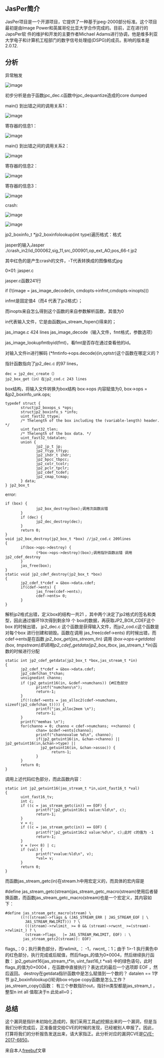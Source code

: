 ## JasPer简介

JasPer项目是一个开源项目，它提供了一种基于jpeg-2000部分标准。这个项目最初是由Image Power和英属哥伦比亚大学合作完成的。目前，正在进行的JapsPer软
件的维护和开发的主要作者Michael Adams进行协调，他是维多利亚大学电子和计算机工程部门的数字信号处理组(DSPG)的成员。影响的版本是2.0.12.    

## 分析

异常触发

![image](C:\Users\iie.000\Desktop\图片\图1.png)

初步分析是由于函数jpc_dec.c函数中jpc_dequantize造成的core dumped

main() 到出错之间的调用关系1：

![image](C:\Users\iie.000\Desktop\图片\图2.png)

寄存器的信息1：

![image](C:\Users\iie.000\Desktop\图片\图3.jpg)

main() 到出错之间的调用关系2：

![image](C:\Users\iie.000\Desktop\图片\图4.jpg)

寄存器的信息2：

![image](C:\Users\iie.000\Desktop\图片\图5.jpg)

寄存器的信息3：

![image](C:\Users\iie.000\Desktop\图片\图6.jpg)

crash:

![image](C:\Users\iie.000\Desktop\图片\图7.jpg)

![image](C:\Users\iie.000\Desktop\图片\图8.png)

jp2_boxinfo_t *jp2_boxinfolookup(int type)遍历格式：格式

jasper的输入Jasper ./crash_in2/id_000062,sig_11,src_000901,op_ext_AO,pos_66-t jp2 

其中红色的是产生crash的文件，-T代表转换成的图像格式jpg

0×01: jasper.c

jasper.c函数241行

if (!(image = jas_image_decode(in, cmdopts->infmt,cmdopts->inopts)))

infmt是固定值4（而4 代表了jp2格式）；

而inopts来自怎么得到这个函数的来自参数解析函数，其值为0

in代表输入文件，它是由函数jas_stream_fopen()得来的；

jas_image.c 424 lines  jas_image_decode（输入文件，fmt格式，参数选项）

jas_image_lookupfmtbyid(fmt)，看fmt是否存在通过查看他的id。

对输入文件in进行解码 (*fmtinfo->ops.decode)(in,optstr)这个函数在哪定义的 ?

指针函数指向了jp2_dec.c 的97 lines，
```
dec = jp2_dec_create（）
jp2_box_get（in）在jp2_cod.c 243 lines
```
box结构，将输入文件转换为box结构
box->ops 内容赋值为0, box->ops = &jp2_boxinfo_unk.ops;
```
typedef struct {
       structjp2_boxops_s *ops;
       structjp2_boxinfo_s *info;
       uint_fast32_ttype;
       /* Thelength of the box including the (variable-length) header. */
       uint_fast32_tlen;
       /* Thelength of the box data. */
       uint_fast32_tdatalen;
       union {
              jp2_jp_t jp;
              jp2_ftyp_tftyp;
              jp2_ihdr_t ihdr;
              jp2_bpcc_tbpcc;
              jp2_colr_tcolr;
              jp2_pclr_tpclr;
              jp2_cdef_tcdef;
              jp2_cmap_tcmap;
       } data;
} jp2_box_t
```
error:
```
if (box) {
              jp2_box_destroy(box);调用次函数出错
       }
       if (dec) {
              jp2_dec_destroy(dec);
       }
       return 0;
}
void jp2_box_destroy(jp2_box_t *box) //jp2_cod.c 209lines
{
       if(box->ops->destroy) {
              (*box->ops->destroy)(box);调用指针函数出错 调用jp2_cdef_destroy
       }
       jas_free(box);
}
static void jp2_cdef_destroy(jp2_box_t *box)
{
       jp2_cdef_t*cdef = &box->data.cdef;
       if(cdef->ents) {
              jas_free(cdef->ents);
              cdef->ents= 0;
       }
}
```
解析jp2格式出错，定义box的结构一共21 ，其中两个决定了jp2格式的签名和类型，因此通过循环19次得到剩余19 个 box的数据，再获取JP2_BOX_CDEF这个box 的时候出错， jp2_dec.c 这个函数是获得输入文件，而jp2_cod.c这个函数是对每个box 进行创建和销毁。函数在调用 jas_free(cdef->ents) 的时候出错，而cdef->ents是在函数 *jp2_box_get(jas_stream_t*in) 调用
(*box->ops->getdata)(box, tmpstream)即调用jp2_cdef_getdata(jp2_box_t*box, jas_stream_t *in)函数的时候进行分配
```
static int jp2_cdef_getdata(jp2_box_t *box,jas_stream_t *in)
{
       jp2_cdef_t*cdef = &box->data.cdef;
       jp2_cdefchan_t*chan;
       unsignedint channo;
       if (jp2_getuint16(in, &cdef->numchans)) {#红色部分
              printf("numchans\n");
              return-1;
       }
       if(!(cdef->ents = jas_alloc2(cdef->numchans, sizeof(jp2_cdefchan_t)))) {
              printf("jas_alloc2mem \n");
              return-1;
       }
       printf("memhas \n");
       for(channo = 0; channo < cdef->numchans; ++channo) {
              chan= &cdef->ents[channo];
              printf("channovalue %d\n", channo);
              if(jp2_getuint16(in, &chan->channo) || jp2_getuint16(in,&chan->type) ||
                jp2_getuint16(in, &chan->assoc)) {
                     return-1;
              }
       }
       return 0;
}
```
调用上述代码红色部分，而此函数内容：
```
static int jp2_getuint16(jas_stream_t *in,uint_fast16_t *val)
{
       uint_fast16_tv;
       int c;
       if ((c = jas_stream_getc(in)) == EOF) {
              printf("jp2_getuint16c1 value:%ld\n", c);
              return-1;
       }
       v = c;
       if ((c = jas_stream_getc(in)) == EOF) {
              printf("jp2_getuint16c2 value:%d\n", c);此时 c的值为 -1
              return-1;
       }
       v = (v<< 8) | c;
       if (val) {
              printf("vvalue:%ld\n", v);
              *val= v;
       }
       return 0;
}
```
而函数jas_stream_getc(in)在stream.h中用宏定义的，而具体的宏内容是

#define  jas_stream_getc(stream)jas_stream_getc_macro(stream)使用后者替换函数，而函数jas_stream_getc_macro(stream)也是一个宏定义，其内容如下：
```
#define jas_stream_getc_macro(stream) \
       ((!((stream)->flags_& (JAS_STREAM_ERR | JAS_STREAM_EOF | \
         JAS_STREAM_RWLIMIT))) ? \
         (((stream)->rwlimit_ >= 0 && (stream)->rwcnt_ >=(stream)->rwlimit_) ? \
         (stream->flags_  |= JAS_STREAM_RWLIMIT, EOF) : \
        jas_stream_getc2(stream)): EOF)
```
flags_：0；执行黄色部分，而rwlimit_ ： -1，rwcnt_：1；由于 1>-1 执行黄色中的红色部分，执行完成或后赋值，然后flags_的值为0×0004，然后继续执行函数： jp2_getuint16(jas_stream_t*in, uint_fast16_t *val) 中的绿色语句，此时flags_的值为0×0004 ，在函数中直接执行？表达式的最后一个选项即 EOF ，然后返回。
destroy在getdata指针函数中是怎么赋值到一个数的？
datalen == 1字节
jp2_boxinfolookup()轮询box->type
copy函数是怎么工作？
jas_stream_copy()函数：
有三个参数指针out，指针in类型都是jas_stream_t ， 整型n
int all 值取决于n 此处all=0； 
## 总结
这个漏洞是指针未初始化造成的，我们采用工具[afl](http://lcamtuf.coredump.cx/afl/)挖掘出来的一个漏洞，但是当我们分析完成后，正准备提交给CVE的时候的发现，已经被别人申报了。因此，打算将我们的分析报告发送出来，请大家指正。此分析对应的漏洞CVE是[CVE-2017-6850](https://www.cvedetails.com/cve/CVE-2017-6850/)。

来自本人[freebuf](http://www.freebuf.com/vuls/138242.html)文章
